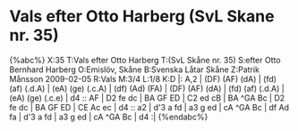 # Vals efter Otto Harberg (SvL Skane nr. 35)

{%abc%}
X:35
T:Vals efter Otto Harberg
T:(SvL Skåne nr. 35)
S:efter Otto Bernhard Harberg
O:Emislöv, Skåne
B:Svenska Låtar Skåne
Z:Patrik Månsson 2009-02-05
R:Vals
M:3/4
L:1/8
K:D
|: A,2 | (DF) (AF) (dA) | (fd) (af) (.d.A) | (eA) (ge) (.c.A) | (df) (Ad) (FA) |
(DF) (AF) (dA) | (fd) (af) (.d.A) | (eA) (ge) (.c.e) | d4 :: AF | D2 fe dc |
BA GF ED | C2 ed cB | BA ^GA Bc | D2 fe dc | BA GF ED |
CE Ac ec | d4 :: a2 | d'3 a fd | a3 g ed | cA ^GA Bc |
df Ad fa | d'3 a fd | a3 g ed | cA ^GA Bc | d4 :|
{%endabc%}

